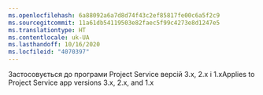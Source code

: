 ```yaml
---
ms.openlocfilehash: 6a88092a6a7d8d74f43c2ef85817fe00c6a5f2c9
ms.sourcegitcommit: 11a61db54119503e82faec5f99c4273e8d1247e5
ms.translationtype: HT
ms.contentlocale: uk-UA
ms.lasthandoff: 10/16/2020
ms.locfileid: "4070397"
---
```

<span data-ttu-id="f95fe-101">Застосовується до програми Project Service версій 3.x, 2.x і 1.x</span><span class="sxs-lookup"><span data-stu-id="f95fe-101">Applies to Project Service app versions 3.x, 2.x, and 1.x</span></span>
